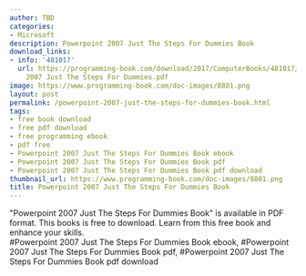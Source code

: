 ```yaml
---
author: TBD
categories:
- Microsoft
description: Powerpoint 2007 Just The Steps For Dummies Book
download_links:
- info: '481017'
  url: https://programming-book.com/download/2017/ComputerBooks/481017/Powerpoint
    2007 Just The Steps For Dummies.pdf
image: https://www.programming-book.com/doc-images/8801.png
layout: post
permalink: /powerpoint-2007-just-the-steps-for-dummies-book.html
tags:
- free book download
- free pdf download
- free programming ebook
- pdf free
- Powerpoint 2007 Just The Steps For Dummies Book ebook
- Powerpoint 2007 Just The Steps For Dummies Book pdf
- Powerpoint 2007 Just The Steps For Dummies Book pdf download
thumbnail_url: https://www.programming-book.com/doc-images/8801.png
title: Powerpoint 2007 Just The Steps For Dummies Book
---
```


 
<div class="item-desc text-justify">
  "Powerpoint 2007 Just The Steps For Dummies Book" is available in PDF format. This books is free to download. Learn from this free book and enhance your skills.
  <br>
  #Powerpoint 2007 Just The Steps For Dummies Book ebook, #Powerpoint 2007 Just The Steps For Dummies Book pdf, #Powerpoint 2007 Just The Steps For Dummies Book pdf download
</div>